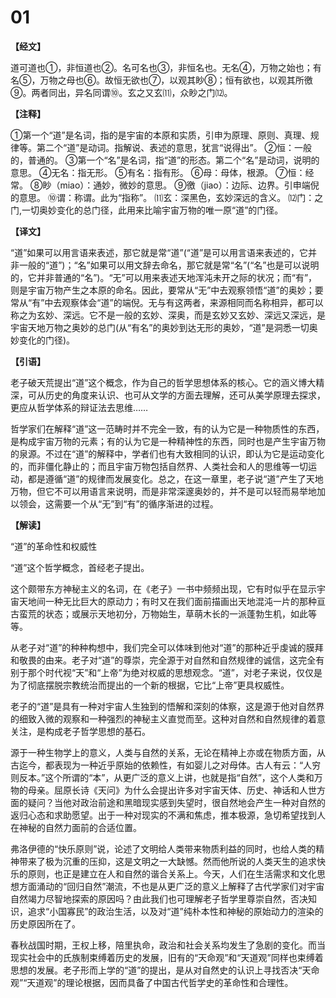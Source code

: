 # 01

**【经文】**

道可道也①，非恒道也②。名可名也③，非恒名也。无名④，万物之始也；有名⑤，万物之母也⑥。故恒无欲也⑦，以观其眇⑧；恒有欲也，以观其所徼⑨。两者同出，异名同谓⑩。玄之又玄⑾，众眇之门⑿。

**【注释】**

①第一个“道”是名词，指的是宇宙的本原和实质，引申为原理、原则、真理、规律等。第二个“道”是动词。指解说、表述的意思，犹言“说得出”。
②恒：一般的，普通的。
③第一个“名”是名词，指“道”的形态。第二个“名”是动词，说明的意思。
④无名：指无形。
⑤有名：指有形。
⑥母：母体，根源。
⑦恒：经常。
⑧眇（miao）：通妙，微妙的意思。
⑨徼（jiao）：边际、边界。引申端倪的意思。
⑩谓：称谓。此为“指称”。
⑾玄：深黑色，玄妙深远的含义。
⑿门：之门,一切奥妙变化的总门径，此用来比喻宇宙万物的唯一原“道”的门径。

**【译文】**

“道”如果可以用言语来表述，那它就是常“道”(“道”是可以用言语来表述的，它并非一般的“道”)；“名”如果可以用文辞去命名，那它就是常“名”(“名”也是可以说明的，它并非普通的“名”)。“无”可以用来表述天地浑沌未开之际的状况；而“有”，则是宇宙万物产生之本原的命名。因此，要常从“无”中去观察领悟“道”的奥妙；要常从“有”中去观察体会“道”的端倪。无与有这两者，来源相同而名称相异，都可以称之为玄妙、深远。它不是一般的玄妙、深奥，而是玄妙又玄妙、深远又深远，是宇宙天地万物之奥妙的总门(从“有名”的奥妙到达无形的奥妙，“道”是洞悉一切奥妙变化的门径)。

**【引语】**

老子破天荒提出“道”这个概念，作为自己的哲学思想体系的核心。它的涵义博大精深，可从历史的角度来认识、也可从文学的方面去理解，还可从美学原理去探求，更应从哲学体系的辩证法去思维……

哲学家们在解释“道”这一范畴时并不完全一致，有的认为它是一种物质性的东西，是构成宇宙万物的元素；有的认为它是一种精神性的东西，同时也是产生宇宙万物的泉源。不过在“道”的解释中，学者们也有大致相同的认识，即认为它是运动变化的，而非僵化静止的；而且宇宙万物包括自然界、人类社会和人的思维等一切运动，都是遵循“道”的规律而发展变化。总之，在这一章里，老子说“道”产生了天地万物，但它不可以用语言来说明，而是非常深邃奥妙的，并不是可以轻而易举地加以领会，这需要一个从“无”到“有”的循序渐进的过程。

**【解读】**

“道”的革命性和权威性

“道”这个哲学概念，首经老子提出。

这个颇带东方神秘主义的名词，在《老子》一书中频频出现，它有时似乎在显示宇宙天地间一种无比巨大的原动力；有时又在我们面前描画出天地混沌一片的那种亘古蛮荒的状态；或展示天地初分，万物始生，草萌木长的一派蓬勃生机，如此等等。

从老子对“道”的种种构想中，我们完全可以体味到他对“道”的那种近乎虔诚的膜拜和敬畏的由来。老子对“道”的尊崇，完全源于对自然和自然规律的诚信，这完全有别于那个时代视“天”和“上帝”为绝对权威的思想观念。“道”，对老子来说，仅仅是为了彻底摆脱宗教统治而提出的一个新的根据，它比“上帝”更具权威性。

老子的“道”是具有一种对宇宙人生独到的悟解和深刻的体察，这是源于他对自然界的细致入微的观察和一种强烈的神秘主义直觉而至。这种对自然和自然规律的着意关注，是构成老子哲学思想的基石。

源于一种生物学上的意义，人类与自然的关系，无论在精神上亦或在物质方面，从古迄今，都表现为一种近乎原始的依赖性，有如婴儿之对母体。古人有云：“人穷则反本。”这个所谓的“本”，从更广泛的意义上讲，也就是指“自然”，这个人类和万物的母亲。屈原长诗《天问》为什么会提出许多对宇宙天体、历史、神话和人世方面的疑问？当他对政治前途和黑暗现实感到失望时，很自然地会产生一种对自然的返归心态和求助愿望。出于一种对现实的不满和焦虑，推本极源，急切希望找到人在神秘的自然力面前的合适位置。

弗洛伊德的“快乐原则”说，论述了文明给人类带来物质利益的同时，也给人类的精神带来了极为沉重的压抑，这是文明之一大缺憾。然而他所说的人类天生的追求快乐的原则，也正是建立在人和自然的谐合关系上。今天，人们在生活需求和文化思想方面涌动的“回归自然”潮流，不也是从更广泛的意义上解释了古代学家们对宇宙自然竭力尽智地探索的原因吗？由此我们也可理解老子哲学里尊崇自然，否决知识，追求“小国寡民”的政治生活，以及对“道”纯朴本性和神秘的原始动力的渲染的历史原因所在了。

春秋战国时期，王权上移，陪里执命，政治和社会关系均发生了急剧的变化。而当现实社会中的氏族制束缚着历史的发展，旧有的“天命观”和“天道观”同样也束缚着思想的发展。老子形而上学的“道”的提出，是从对自然史的认识上寻找否决“天命观”“天道观”的理论根据，因而具备了中国古代哲学史的革命性和合理性。
